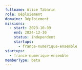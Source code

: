 ```yaml
---
fullname: Alice Tabarin
role: Déploiement
domaine: Déploiement
missions:
  - start: 2023-10-09
    end: 2024-12-30
    status: independent
    startups:
      - france-numerique-ensemble
startups:
  - france-numerique-ensemble
memberType: beta
---
```

